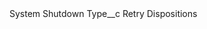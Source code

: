 <?xml version="1.0" encoding="UTF-8"?>
<CustomMetadata xmlns="http://soap.sforce.com/2006/04/metadata" xmlns:xsi="http://www.w3.org/2001/XMLSchema-instance" xmlns:xsd="http://www.w3.org/2001/XMLSchema">
    <label>System Shutdown</label>
    <values>
        <field>Type__c</field>
        <value xsi:type="xsd:string">Retry Dispositions</value>
    </values>
</CustomMetadata>
